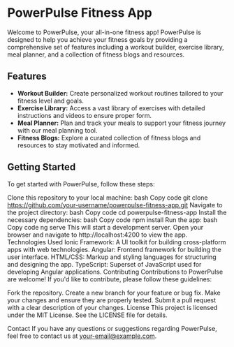 # PowerPulse Fitness App
Welcome to PowerPulse, your all-in-one fitness app! PowerPulse is designed to help you achieve your fitness goals by providing a comprehensive set of features including a workout builder, exercise library, meal planner, and a collection of fitness blogs and resources.

## Features
- **Workout Builder:** Create personalized workout routines tailored to your fitness level and goals.
- **Exercise Library:** Access a vast library of exercises with detailed instructions and videos to ensure proper form.
- **Meal Planner:** Plan and track your meals to support your fitness journey with our meal planning tool.
- **Fitness Blogs:** Explore a curated collection of fitness blogs and resources to stay motivated and informed.
  
## Getting Started
To get started with PowerPulse, follow these steps:

Clone this repository to your local machine:
bash
Copy code
git clone https://github.com/your-username/powerpulse-fitness-app.git
Navigate to the project directory:
bash
Copy code
cd powerpulse-fitness-app
Install the necessary dependencies:
bash
Copy code
npm install
Run the app:
bash
Copy code
ng serve
This will start a development server. Open your browser and navigate to http://localhost:4200 to view the app.
Technologies Used
Ionic Framework: A UI toolkit for building cross-platform apps with web technologies.
Angular: Frontend framework for building the user interface.
HTML/CSS: Markup and styling languages for structuring and designing the app.
TypeScript: Superset of JavaScript used for developing Angular applications.
Contributing
Contributions to PowerPulse are welcome! If you'd like to contribute, please follow these guidelines:

Fork the repository.
Create a new branch for your feature or bug fix.
Make your changes and ensure they are properly tested.
Submit a pull request with a clear description of your changes.
License
This project is licensed under the MIT License. See the LICENSE file for details.

Contact
If you have any questions or suggestions regarding PowerPulse, feel free to contact us at your-email@example.com.

